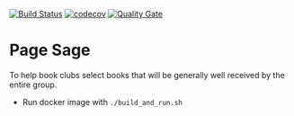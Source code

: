 [![Build Status](https://travis-ci.com/PageSage/page-sage.svg?branch=master)](https://travis-ci.com/PageSage/page-sage)  [![codecov](https://codecov.io/gh/PageSage/page-sage/branch/master/graph/badge.svg)](https://codecov.io/gh/PageSage/page-sage)  [![Quality Gate](https://sonarcloud.io/api/project_badges/measure?project=PageSage_page-sage&metric=alert_status)](https://sonarcloud.io/dashboard?id=PageSage_page-sage)


# Page Sage #
To help book clubs select books that will be generally well received by the entire group.

* Run docker image with `./build_and_run.sh`
